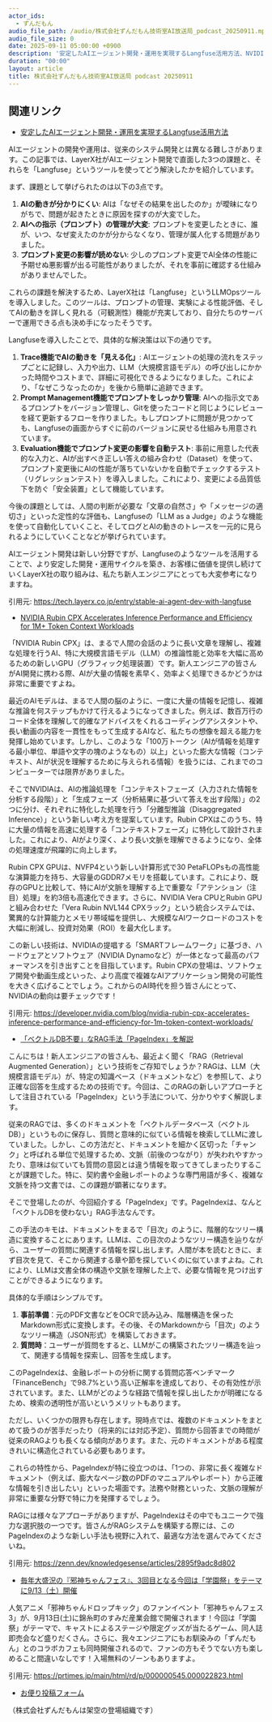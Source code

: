 ```yaml
---
actor_ids:
  - ずんだもん
audio_file_path: /audio/株式会社ずんだもん技術室AI放送局_podcast_20250911.mp3
audio_file_size: 0
date: 2025-09-11 05:00:00 +0900
description: '安定したAIエージェント開発・運用を実現するLangfuse活用方法、NVIDIA Rubin CPX Accelerates Inference Performance and Efficiency for 1M+ Token Context Workloads、「ベクトルDB不要」なRAG手法「PageIndex」を解説、毎年大盛況の『邪神ちゃんフェス』、3回目となる今回は「学園祭」をテーマに9/13（土）開催'
duration: "00:00"
layout: article
title: 株式会社ずんだもん技術室AI放送局 podcast 20250911
---
```


## 関連リンク


- [安定したAIエージェント開発・運用を実現するLangfuse活用方法](https://tech.layerx.co.jp/entry/stable-ai-agent-dev-with-langfuse)  


AIエージェントの開発や運用は、従来のシステム開発とは異なる難しさがあります。この記事では、LayerX社がAIエージェント開発で直面した3つの課題と、それらを「Langfuse」というツールを使ってどう解決したかを紹介しています。

まず、課題として挙げられたのは以下の3点です。
1.  **AIの動きが分かりにくい**: AIは「なぜその結果を出したのか」が曖昧になりがちで、問題が起きたときに原因を探すのが大変でした。
2.  **AIへの指示（プロンプト）の管理が大変**: プロンプトを変更したときに、誰が、いつ、なぜ変えたのかが分からなくなり、管理が属人化する問題がありました。
3.  **プロンプト変更の影響が読めない**: 少しのプロンプト変更でAI全体の性能に予期せぬ悪影響が出る可能性がありましたが、それを事前に確認する仕組みがありませんでした。

これらの課題を解決するため、LayerX社は「Langfuse」というLLMOpsツールを導入しました。このツールは、プロンプトの管理、実験による性能評価、そしてAIの動きを詳しく見れる（可観測性）機能が充実しており、自分たちのサーバーで運用できる点も決め手になったそうです。

Langfuseを導入したことで、具体的な解決策は以下の通りです。
1.  **Trace機能でAIの動きを「見える化」**:
    AIエージェントの処理の流れをステップごとに記録し、入力や出力、LLM（大規模言語モデル）の呼び出しにかかった時間やコストまで、詳細に可視化できるようになりました。これにより、「なぜこうなったのか」を後から簡単に追跡できます。
2.  **Prompt Management機能でプロンプトをしっかり管理**:
    AIへの指示文であるプロンプトをバージョン管理し、Gitを使ったコードと同じようにレビューを経て更新するフローを作りました。もしプロンプトに問題が見つかっても、Langfuseの画面からすぐに前のバージョンに戻せる仕組みも用意されています。
3.  **Evaluation機能でプロンプト変更の影響を自動テスト**:
    事前に用意した代表的な入力と、AIが出すべき正しい答えの組み合わせ（Dataset）を使って、プロンプト変更後にAIの性能が落ちていないかを自動でチェックするテスト（リグレッションテスト）を導入しました。これにより、変更による品質低下を防ぐ「安全装置」として機能しています。

今後の課題としては、人間の判断が必要な「文章の自然さ」や「メッセージの適切さ」といった定性的な評価も、Langfuseの「LLM as a Judge」のような機能を使って自動化していくこと、そしてログとAIの動きのトレースを一元的に見られるようにしていくことなどが挙げられています。

AIエージェント開発は新しい分野ですが、Langfuseのようなツールを活用することで、より安定した開発・運用サイクルを築き、お客様に価値を提供し続けていくLayerX社の取り組みは、私たち新人エンジニアにとっても大変参考になりますね。

引用元: https://tech.layerx.co.jp/entry/stable-ai-agent-dev-with-langfuse


- [NVIDIA Rubin CPX Accelerates Inference Performance and Efficiency for 1M+ Token Context Workloads](https://developer.nvidia.com/blog/nvidia-rubin-cpx-accelerates-inference-performance-and-efficiency-for-1m-token-context-workloads/)  


「NVIDIA Rubin CPX」は、まるで人間の会話のように長い文章を理解し、複雑な処理を行うAI、特に大規模言語モデル（LLM）の推論性能と効率を大幅に高めるための新しいGPU（グラフィック処理装置）です。新人エンジニアの皆さんがAI開発に携わる際、AIが大量の情報を素早く、効率よく処理できるかどうかは非常に重要ですよね。

最近のAIモデルは、まるで人間の脳のように、一度に大量の情報を記憶し、複雑な推論を何ステップもかけて行えるようになってきました。例えば、数百万行のコード全体を理解して的確なアドバイスをくれるコーディングアシスタントや、長い動画の内容を一貫性をもって生成するAIなど、私たちの想像を超える能力を発揮し始めています。しかし、このような「100万トークン（AIが情報を処理する最小単位、単語や文字の塊のようなもの）以上」といった膨大な情報（コンテキスト、AIが状況を理解するために与えられる情報）を扱うには、これまでのコンピューターでは限界がありました。

そこでNVIDIAは、AIの推論処理を「コンテキストフェーズ（入力された情報を分析する段階）」と「生成フェーズ（分析結果に基づいて答えを出す段階）」の2つに分け、それぞれに特化した処理を行う「分離型推論（Disaggregated Inference）」という新しい考え方を提案しています。Rubin CPXはこのうち、特に大量の情報を高速に処理する「コンテキストフェーズ」に特化して設計されました。これにより、AIがより深く、より長い文脈を理解できるようになり、全体の処理速度が飛躍的に向上します。

Rubin CPX GPUは、NVFP4という新しい計算形式で30 PetaFLOPsもの高性能な演算能力を持ち、大容量のGDDR7メモリを搭載しています。これにより、既存のGPUと比較して、特にAIが文脈を理解する上で重要な「アテンション（注目）処理」を約3倍も高速化できます。さらに、NVIDIA Vera CPUとRubin GPUと組み合わせた「Vera Rubin NVL144 CPXラック」という統合システムでは、驚異的な計算能力とメモリ帯域幅を提供し、大規模なAIワークロードのコストを大幅に削減し、投資対効果（ROI）を最大化します。

この新しい技術は、NVIDIAの提唱する「SMARTフレームワーク」に基づき、ハードウェアとソフトウェア（NVIDIA Dynamoなど）が一体となって最高のパフォーマンスを引き出すことを目指しています。Rubin CPXの登場は、ソフトウェア開発や動画生成といった、より高度で複雑なAIアプリケーション開発の可能性を大きく広げることでしょう。これからのAI時代を担う皆さんにとって、NVIDIAの動向は要チェックです！

引用元: https://developer.nvidia.com/blog/nvidia-rubin-cpx-accelerates-inference-performance-and-efficiency-for-1m-token-context-workloads/


- [「ベクトルDB不要」なRAG手法「PageIndex」を解説](https://zenn.dev/knowledgesense/articles/2895f9adc8d802)  


こんにちは！新人エンジニアの皆さんも、最近よく聞く「RAG（Retrieval Augmented Generation）」という技術をご存知でしょうか？RAGは、LLM（大規模言語モデル）が、特定の知識ベース（ドキュメントなど）を参照して、より正確な回答を生成するための技術です。今回は、このRAGの新しいアプローチとして注目されている「PageIndex」という手法について、分かりやすく解説します。

従来のRAGでは、多くのドキュメントを「ベクトルデータベース（ベクトルDB）」というものに保存し、質問と意味的に似ている情報を検索してLLMに渡していました。しかし、この方法だと、ドキュメントを細かく区切った「チャンク」と呼ばれる単位で処理するため、文脈（前後のつながり）が失われやすかったり、意味は似ていても質問の意図とは違う情報を取ってきてしまったりすることが課題でした。特に、契約書や金融レポートのような専門用語が多く、複雑な文脈を持つ文書では、この課題が顕著になります。

そこで登場したのが、今回紹介する「PageIndex」です。PageIndexは、なんと「ベクトルDBを使わない」RAG手法なんです。

この手法のキモは、ドキュメントをまるで「目次」のように、階層的なツリー構造に変換することにあります。LLMは、この目次のようなツリー構造を辿りながら、ユーザーの質問に関連する情報を探し出します。人間が本を読むときに、まず目次を見て、そこから関連する章や節を探していくのに似ていますよね。これにより、LLMは文書全体の構造や文脈を理解した上で、必要な情報を見つけ出すことができるようになります。

具体的な手順はシンプルです。
1.  **事前準備**：元のPDF文書などをOCRで読み込み、階層構造を保ったMarkdown形式に変換します。その後、そのMarkdownから「目次」のようなツリー構造（JSON形式）を構築しておきます。
2.  **質問時**：ユーザーが質問をすると、LLMがこの構築されたツリー構造を辿って、関連する情報を探索し、回答を生成します。

このPageIndexは、金融レポートの分析に関する質問応答ベンチマーク「FinanceBench」で98.7%という高い正解率を達成しており、その有効性が示されています。また、LLMがどのような経路で情報を探し出したかが明確になるため、検索の透明性が高いというメリットもあります。

ただし、いくつかの限界も存在します。現時点では、複数のドキュメントをまとめて扱うのが苦手だったり（将来的には対応予定）、質問から回答までの時間が従来のRAGよりも長くなる傾向があります。また、元のドキュメントがある程度きれいに構造化されている必要もあります。

これらの特性から、PageIndexが特に役立つのは、「1つの、非常に長く複雑なドキュメント（例えば、膨大なページ数のPDFのマニュアルやレポート）から正確な情報を引き出したい」といった場面です。法務や財務といった、文脈の理解が非常に重要な分野で特に力を発揮するでしょう。

RAGには様々なアプローチがありますが、PageIndexはその中でもユニークで強力な選択肢の一つです。皆さんがRAGシステムを構築する際には、このPageIndexのような新しい手法も視野に入れて、最適な方法を選んでみてくださいね。

引用元: https://zenn.dev/knowledgesense/articles/2895f9adc8d802


- [毎年大盛況の『邪神ちゃんフェス』、3回目となる今回は「学園祭」をテーマに9/13（土）開催](https://prtimes.jp/main/html/rd/p/000000545.000022823.html)  


人気アニメ「邪神ちゃんドロップキック」のファンイベント「邪神ちゃんフェス3」が、9月13日(土)に錦糸町のすみだ産業会館で開催されます！今回は「学園祭」がテーマで、キャストによるステージや限定グッズが当たるゲーム、同人誌即売会など盛りだくさん。さらに、我々エンジニアにもお馴染みの「ずんだもん」とのコラボカフェも同時開催されるので、ファンの方もそうでない方も楽しめること間違いなしです！入場無料のゾーンもありますよ。

引用元: https://prtimes.jp/main/html/rd/p/000000545.000022823.html



- [お便り投稿フォーム](https://forms.gle/ffg4JTfqdiqK62qf9)

（株式会社ずんだもんは架空の登場組織です）
